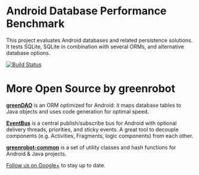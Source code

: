 Android Database Performance Benchmark
======================================
This project evaluates Android databases and related persistence solutions. It tests SQLite, SQLite in combination with several ORMs, and alternative database options.

[![Build Status](https://travis-ci.org/greenrobot/android-database-performance.svg?branch=master)](https://travis-ci.org/greenrobot/android-database-performance)


More Open Source by greenrobot
==============================
[__greenDAO__](https://github.com/greenrobot/greenDAO) is an ORM optimized for Android: it maps database tables to Java objects and uses code generation for optimal speed.

[__EventBus__](https://github.com/greenrobot/EventBus) is a central publish/subscribe bus for Android with optional delivery threads, priorities, and sticky events. A great tool to decouple components (e.g. Activities, Fragments, logic components) from each other.

[__greenrobot-common__](https://github.com/greenrobot/greenrobot-common) is a set of utility classes and hash functions for Android & Java projects.

[Follow us on Google+](https://plus.google.com/b/114381455741141514652/+GreenrobotDe/posts) to stay up to date.

